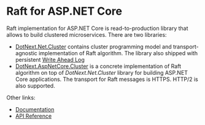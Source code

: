 Raft for ASP.NET Core
====
Raft implementation for ASP.NET Core is read-to-production library that allows to build clustered microservices. There are two libraries:

* [DotNext.Net.Cluster](https://www.nuget.org/packages/DotNext.Net.Cluster/) contains cluster programming model and transport-agnostic implementation of Raft algorithm. The library also shipped with persistent [Write Ahead Log](https://sakno.github.io/dotNext/features/cluster/wal.html)
* [DotNext.AspNetCore.Cluster](https://www.nuget.org/packages/DotNext.AspNetCore.Cluster/) is a concrete implementation of Raft algorithm on top of _DotNext.Net.Cluster_ library for building ASP.NET Core applications. The transport for Raft messages is HTTPS. HTTP/2 is also supported.

Other links:
* [Documentation](https://sakno.github.io/dotNext/features/cluster/index.html)
* [API Reference](https://sakno.github.io/dotNext/api/DotNext.Net.Cluster.Consensus.Raft.html)